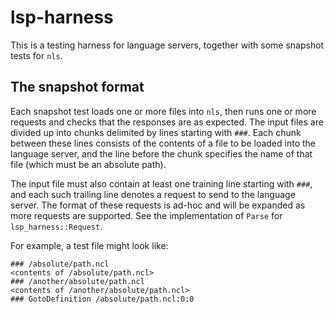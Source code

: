 # lsp-harness

This is a testing harness for language servers, together with some snapshot
tests for `nls`.

## The snapshot format

Each snapshot test loads one or more files into `nls`, then runs one or
more requests and checks that the responses are as expected. The input files
are divided up into chunks delimited by lines starting with `###`.
Each chunk between these lines consists of the contents of a file to be loaded into
the language server, and the line before the chunk specifies the name of that file
(which must be an absolute path).

The input file must also contain at least one training line starting with `###`,
and each such trailing line denotes a request to send to the language server.
The format of these requests is ad-hoc and will be expanded as more requests are
supported. See the implementation of `Parse` for `lsp_harness::Request`.

For example, a test file might look like:

```text
### /absolute/path.ncl
<contents of /absolute/path.ncl>
### /another/absolute/path.ncl
<contents of /another/absolute/path.ncl>
### GotoDefinition /absolute/path.ncl:0:0
```
